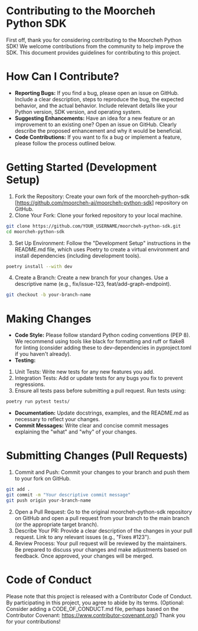 # Contributing to the Moorcheh Python SDK
First off, thank you for considering contributing to the Moorcheh Python SDK! We welcome contributions from the community to help improve the SDK.
This document provides guidelines for contributing to this project.
# How Can I Contribute?
* **Reporting Bugs:**   If you find a bug, please open an issue on GitHub. Include a clear description, steps to reproduce the bug, the expected behavior, and the actual behavior. Include relevant details like your Python version, SDK version, and operating system.
* **Suggesting Enhancements:** Have an idea for a new feature or an improvement to an existing one? Open an issue on GitHub. Clearly describe the proposed enhancement and why it would be beneficial.
* **Code Contributions:** If you want to fix a bug or implement a feature, please follow the process outlined below.
# Getting Started (Development Setup)
1. Fork the Repository: Create your own fork of the moorcheh-python-sdk [https://github.com/moorcheh-ai/moorcheh-python-sdk] repository on GitHub.
2. Clone Your Fork: Clone your forked repository to your local machine.
```bash
git clone https://github.com/YOUR_USERNAME/moorcheh-python-sdk.git
cd moorcheh-python-sdk
```
3. Set Up Environment: Follow the "Development Setup" instructions in the README.md file, which uses Poetry to create a virtual environment and install dependencies (including development tools).
```bash
poetry install --with dev
```
4. Create a Branch: Create a new branch for your changes. Use a descriptive name (e.g., fix/issue-123, feat/add-graph-endpoint).
```bash 
git checkout -b your-branch-name
```
# Making Changes
* **Code Style:**  Please follow standard Python coding conventions (PEP 8). We recommend using tools like black for formatting and ruff or flake8 for linting (consider adding these to dev-dependencies in pyproject.toml if you haven't already).
* **Testing:**

1. Unit Tests: Write new tests for any new features you add.
2. Integration Tests: Add or update tests for any bugs you fix to prevent regressions.
3.  Ensure all tests pass before submitting a pull request. Run tests using:
```bash
poetry run pytest tests/
```
* **Documentation:** Update docstrings, examples, and the README.md as necessary to reflect your changes.
* **Commit Messages:** Write clear and concise commit messages explaining the "what" and "why" of your changes.
# Submitting Changes (Pull Requests)
1. Commit and Push: Commit your changes to your branch and push them to your fork on GitHub.
```bash
git add .
git commit -m "Your descriptive commit message"
git push origin your-branch-name
```
2. Open a Pull Request: Go to the original moorcheh-python-sdk repository on GitHub and open a pull request from your branch to the main branch (or the appropriate target branch).
3. Describe Your PR: Provide a clear description of the changes in your pull request. Link to any relevant issues (e.g., "Fixes #123").
4. Review Process: Your pull request will be reviewed by the maintainers. Be prepared to discuss your changes and make adjustments based on feedback. Once approved, your changes will be merged.
# Code of Conduct
Please note that this project is released with a Contributor Code of Conduct. By participating in this project, you agree to abide by its terms. (Optional: Consider adding a CODE_OF_CONDUCT.md file, perhaps based on the Contributor Covenant: https://www.contributor-covenant.org/)
Thank you for your contributions!
